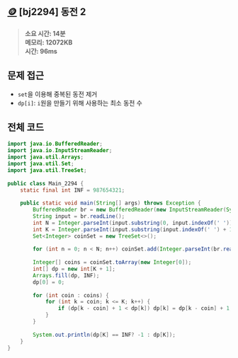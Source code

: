 ## [🪙](https://www.acmicpc.net/problem/2294) [bj2294] 동전 2 

> **소요 시간: 14분<br>
> 메모리: 12072KB<br>
> 시간: 96ms**
## 문제 접근
- `set`을 이용해 중복된 동전 제거
- `dp[i]`: `i`원을 만들기 위해 사용하는 최소 동전 수
## 전체 코드
```java
import java.io.BufferedReader;  
import java.io.InputStreamReader;  
import java.util.Arrays;  
import java.util.Set;  
import java.util.TreeSet;  
  
public class Main_2294 {  
    static final int INF = 987654321;  
  
    public static void main(String[] args) throws Exception {  
        BufferedReader br = new BufferedReader(new InputStreamReader(System.in));  
        String input = br.readLine();  
        int N = Integer.parseInt(input.substring(0, input.indexOf(' ')));  
        int K = Integer.parseInt(input.substring(input.indexOf(' ') + 1));  
        Set<Integer> coinSet = new TreeSet<>();  
  
        for (int n = 0; n < N; n++) coinSet.add(Integer.parseInt(br.readLine()));  
  
        Integer[] coins = coinSet.toArray(new Integer[0]);  
        int[] dp = new int[K + 1];  
        Arrays.fill(dp, INF);  
        dp[0] = 0;  
  
        for (int coin : coins) {  
            for (int k = coin; k <= K; k++) {  
                if (dp[k - coin] + 1 < dp[k]) dp[k] = dp[k - coin] + 1;  
            }  
        }  
  
        System.out.println(dp[K] == INF? -1 : dp[K]);  
    }  
}
```
